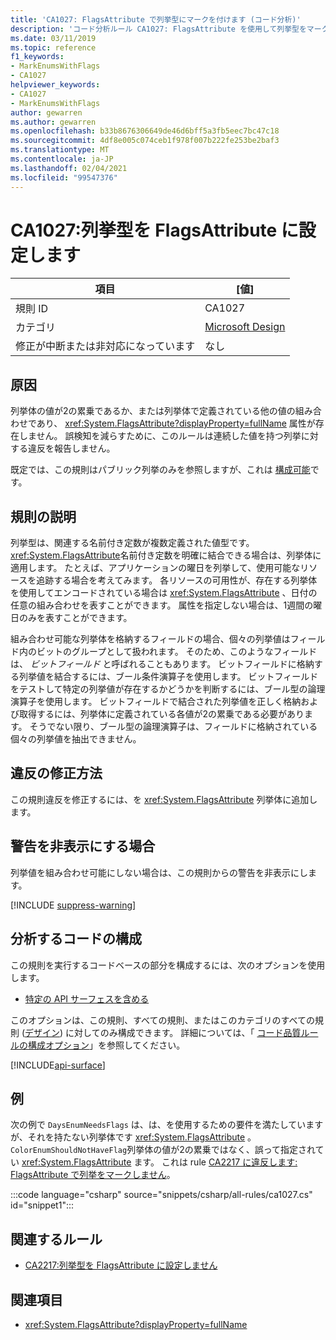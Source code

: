 ```yaml
---
title: 'CA1027: FlagsAttribute で列挙型にマークを付けます (コード分析)'
description: 'コード分析ルール CA1027: FlagsAttribute を使用して列挙型をマークする方法について説明します。'
ms.date: 03/11/2019
ms.topic: reference
f1_keywords:
- MarkEnumsWithFlags
- CA1027
helpviewer_keywords:
- CA1027
- MarkEnumsWithFlags
author: gewarren
ms.author: gewarren
ms.openlocfilehash: b33b8676306649de46d6bff5a3fb5eec7bc47c18
ms.sourcegitcommit: 4df8e005c074ceb1f978f007b222fe253be2baf3
ms.translationtype: MT
ms.contentlocale: ja-JP
ms.lasthandoff: 02/04/2021
ms.locfileid: "99547376"
---
```

# <a name="ca1027-mark-enums-with-flagsattribute"></a>CA1027:列挙型を FlagsAttribute に設定します

| 項目                                     | [値]            |
|------------------------------------------|------------------|
| 規則 ID                                   | CA1027           |
| カテゴリ                                 | [Microsoft Design](design-warnings.md) |
| 修正が中断または非対応になっています | なし     |

## <a name="cause"></a>原因

列挙体の値が2の累乗であるか、または列挙体で定義されている他の値の組み合わせであり、 <xref:System.FlagsAttribute?displayProperty=fullName> 属性が存在しません。 誤検知を減らすために、このルールは連続した値を持つ列挙に対する違反を報告しません。

既定では、この規則はパブリック列挙のみを参照しますが、これは [構成可能](#configure-code-to-analyze)です。

## <a name="rule-description"></a>規則の説明

列挙型は、関連する名前付き定数が複数定義された値型です。 <xref:System.FlagsAttribute>名前付き定数を明確に結合できる場合は、列挙体に適用します。 たとえば、アプリケーションの曜日を列挙して、使用可能なリソースを追跡する場合を考えてみます。 各リソースの可用性が、存在する列挙体を使用してエンコードされている場合は <xref:System.FlagsAttribute> 、日付の任意の組み合わせを表すことができます。 属性を指定しない場合は、1週間の曜日のみを表すことができます。

組み合わせ可能な列挙体を格納するフィールドの場合、個々の列挙値はフィールド内のビットのグループとして扱われます。 そのため、このようなフィールドは、 *ビットフィールド* と呼ばれることもあります。 ビットフィールドに格納する列挙値を結合するには、ブール条件演算子を使用します。 ビットフィールドをテストして特定の列挙値が存在するかどうかを判断するには、ブール型の論理演算子を使用します。 ビットフィールドで結合された列挙値を正しく格納および取得するには、列挙体に定義されている各値が2の累乗である必要があります。 そうでない限り、ブール型の論理演算子は、フィールドに格納されている個々の列挙値を抽出できません。

## <a name="how-to-fix-violations"></a>違反の修正方法

この規則違反を修正するには、を <xref:System.FlagsAttribute> 列挙体に追加します。

## <a name="when-to-suppress-warnings"></a>警告を非表示にする場合

列挙値を組み合わせ可能にしない場合は、この規則からの警告を非表示にします。

[!INCLUDE [suppress-warning](../../../../includes/code-analysis/suppress-warning.md)]

## <a name="configure-code-to-analyze"></a>分析するコードの構成

この規則を実行するコードベースの部分を構成するには、次のオプションを使用します。

- [特定の API サーフェスを含める](#include-specific-api-surfaces)

このオプションは、この規則、すべての規則、またはこのカテゴリのすべての規則 ([デザイン](design-warnings.md)) に対してのみ構成できます。 詳細については、「 [コード品質ルールの構成オプション](../code-quality-rule-options.md)」を参照してください。

[!INCLUDE[api-surface](~/includes/code-analysis/api-surface.md)]

## <a name="example"></a>例

次の例で `DaysEnumNeedsFlags` は、は、を使用するための要件を満たしていますが、それを持たない列挙体です <xref:System.FlagsAttribute> 。 `ColorEnumShouldNotHaveFlag`列挙体の値が2の累乗ではなく、誤って指定されてい <xref:System.FlagsAttribute> ます。 これは rule [CA2217 に違反します: FlagsAttribute で列挙をマークしません](ca2217.md)。

:::code language="csharp" source="snippets/csharp/all-rules/ca1027.cs" id="snippet1":::

## <a name="related-rules"></a>関連するルール

- [CA2217:列挙型を FlagsAttribute に設定しません](ca2217.md)

## <a name="see-also"></a>関連項目

- <xref:System.FlagsAttribute?displayProperty=fullName>
